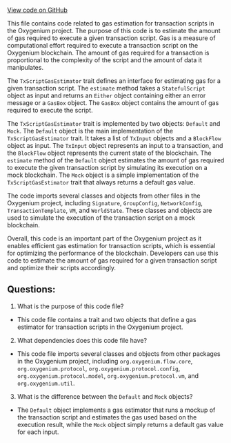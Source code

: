 [View code on GitHub](https://github.com/oxygenium/oxygenium/flow/src/main/scala/org/oxygenium/flow/gasestimation/TxScriptGasEstimator.scala)

This file contains code related to gas estimation for transaction scripts in the Oxygenium project. The purpose of this code is to estimate the amount of gas required to execute a given transaction script. Gas is a measure of computational effort required to execute a transaction script on the Oxygenium blockchain. The amount of gas required for a transaction is proportional to the complexity of the script and the amount of data it manipulates.

The `TxScriptGasEstimator` trait defines an interface for estimating gas for a given transaction script. The `estimate` method takes a `StatefulScript` object as input and returns an `Either` object containing either an error message or a `GasBox` object. The `GasBox` object contains the amount of gas required to execute the script.

The `TxScriptGasEstimator` trait is implemented by two objects: `Default` and `Mock`. The `Default` object is the main implementation of the `TxScriptGasEstimator` trait. It takes a list of `TxInput` objects and a `BlockFlow` object as input. The `TxInput` object represents an input to a transaction, and the `BlockFlow` object represents the current state of the blockchain. The `estimate` method of the `Default` object estimates the amount of gas required to execute the given transaction script by simulating its execution on a mock blockchain. The `Mock` object is a simple implementation of the `TxScriptGasEstimator` trait that always returns a default gas value.

The code imports several classes and objects from other files in the Oxygenium project, including `Signature`, `GroupConfig`, `NetworkConfig`, `TransactionTemplate`, `VM`, and `WorldState`. These classes and objects are used to simulate the execution of the transaction script on a mock blockchain.

Overall, this code is an important part of the Oxygenium project as it enables efficient gas estimation for transaction scripts, which is essential for optimizing the performance of the blockchain. Developers can use this code to estimate the amount of gas required for a given transaction script and optimize their scripts accordingly.
## Questions: 
 1. What is the purpose of this code file?
- This code file contains a trait and two objects that define a gas estimator for transaction scripts in the Oxygenium project.

2. What dependencies does this code file have?
- This code file imports several classes and objects from other packages in the Oxygenium project, including `org.oxygenium.flow.core`, `org.oxygenium.protocol`, `org.oxygenium.protocol.config`, `org.oxygenium.protocol.model`, `org.oxygenium.protocol.vm`, and `org.oxygenium.util`.

3. What is the difference between the `Default` and `Mock` objects?
- The `Default` object implements a gas estimator that runs a mockup of the transaction script and estimates the gas used based on the execution result, while the `Mock` object simply returns a default gas value for each input.